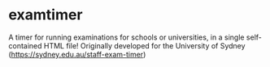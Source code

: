 # examtimer
A timer for running examinations for schools or universities, in a single self-contained HTML file!
Originally developed for the University of Sydney (https://sydney.edu.au/staff-exam-timer)
